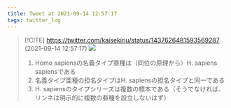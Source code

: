 ```yaml
---
title: Tweet at 2021-09-14 12:57:17
tags: twitter_log
---
```


> [!CITE] https://twitter.com/kaisekiriu/status/1437626481593569287 (2021-09-14 12:57:17)
> ![](https://twitter.com/kaisekiriu/status/1437626481593569287)
> 1. Homo sapiensの名義タイプ亜種は（同位の原理から）H. sapiens sapiensである
> 2. 名義タイプ亜種の担名タイプはH. sapiensの担名タイプと同一である
> 3. H. sapiensのタイプシリーズは複数の標本である（そうでなければ、リンネは明示的に複数の亜種を設立しないはず）
